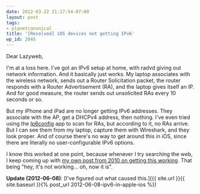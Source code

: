 ```yaml
---
date: 2012-03-22 21:17:54-07:00
layout: post
tags:
- planetcanonical
title: '[Resolved] iOS devices not getting IPv6'
wp_id: 2045
---
```

Dear Lazyweb,

I'm at a loss here. I've got an IPv6 setup at home, with radvd giving out network information. And it basically just works. My laptop associates with the wireless network, sends out a Router Solicitation packet, the router responds with a Router Advertisement (RA), and the laptop gives itself an IP. And for good measure, the router sends out unsolicited RAs every 10 seconds or so.

But my iPhone and iPad are no longer getting IPv6 addresses. They associate with the AP, get a DHCPv4 address, then nothing. I've even tried using the [Ip6config](http://itunes.apple.com/us/app/ip6config/id408230297?mt=8) app to scan for RAs, but according to it, no RAs arrive. But I can see them from my laptop, capture them with Wireshark, and they look proper. And of course there's no way to get around this in iOS, since there are literally no user-configurable IPv6 options.

I know this worked at one point, because whenever I try searching the web, I keep coming up with [my own post from 2010 on getting this working](http://forums.macrumors.com/showthread.php?t=951542). That being "hey, it's not working... oh, now it is".

**Update (2012-06-08)**: [I've figured out what caused this.]({{ site.url }}{{ site.baseurl }}{% post_url 2012-06-08-ipv6-in-apple-ios %})
